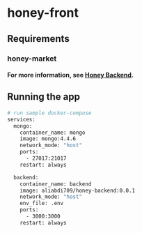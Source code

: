 # honey-front

## Requirements 
  ### honey-market
  #### For more information, see [Honey Backend](https://github.com/a-abdi/honey-market).

## Running the app

```bash
# run sample docker-compose
services:
  mongo:
    container_name: mongo
    image: mongo:4.4.6
    network_mode: "host"
    ports:
      - 27017:21017
    restart: always

  backend:
    container_name: backend
    image: aliabdi709/honey-backend:0.0.1
    network_mode: "host"
    env_file: .env
    ports:
      - 3000:3000
    restart: always
